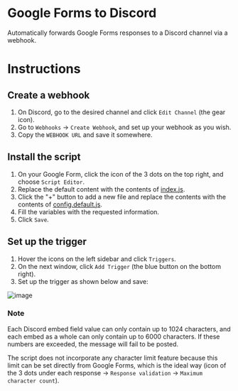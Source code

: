 # Google Forms to Discord

Automatically forwards Google Forms responses to a Discord channel via a webhook.

# Instructions

## Create a webhook

1. On Discord, go to the desired channel and click `Edit Channel` (the gear icon).
2. Go to `Webhooks` -> `Create Webhook`, and set up your webhook as you wish.
2. Copy the `WEBHOOK URL` and save it somewhere.

## Install the script

1. On your Google Form, click the icon of the 3 dots on the top right, and choose `Script Editor`.
2. Replace the default content with the contents of [index.js](https://raw.githubusercontent.com/ManuelFte/Google-Forms-to-Discord/master/index.js).
3. Click the "+" button to add a new file and replace the contents with the contents of [config.default.js](https://raw.githubusercontent.com/ManuelFte/Google-Forms-to-Discord/master/config.default.js).
4. Fill the variables with the requested information.
5. Click `Save`.

## Set up the trigger

1. Hover the icons on the left sidebar and click `Triggers`.
2. On the next window, click `Add Trigger` (the blue button on the bottom right).
3. Set up the trigger as shown below and save:

![image](https://github.com/ManuelFte/Google-Forms-to-Discord/assets/68722732/6455de65-9b29-4ba7-8ba7-3a0b767c0673)

### Note

Each Discord embed field value can only contain up to 1024 characters, and each embed as a whole can only contain up to 6000 characters. If these numbers are exceeded, the message will fail to be posted.

The script does not incorporate any character limit feature because this limit can be set directly from Google Forms, which is the ideal way (icon of the 3 dots under each response -> `Response validation` -> `Maximum character count`).